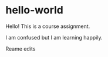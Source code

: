 # hello-world

Hello! This is a course assignment.

I am confused but I am learning happily.

Reame edits
